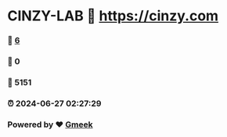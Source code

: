 # CINZY-LAB :link: https://cinzy.com 
### :page_facing_up: [6](https://cinzy.com/tag.html) 
### :speech_balloon: 0 
### :hibiscus: 5151 
### :alarm_clock: 2024-06-27 02:27:29 
### Powered by :heart: [Gmeek](https://github.com/Meekdai/Gmeek)
